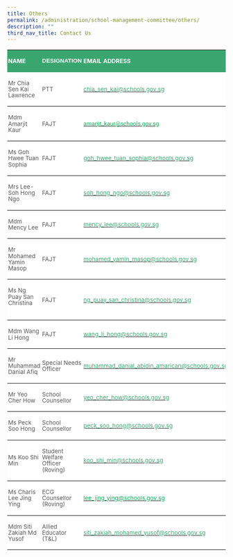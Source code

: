 ```yaml
---
title: Others
permalink: /administration/school-management-committee/others/
description: ""
third_nav_title: Contact Us
---
```


<table class="MsoNormalTable" border="0" cellspacing="0" cellpadding="0" width="624" style="background:white;border-collapse:collapse;mso-table-layout-alt:fixed;
 mso-yfti-tbllook:1184;mso-padding-alt:0in 0in 0in 0in"><tbody><tr style="mso-yfti-irow:0;mso-yfti-firstrow:yes"><td width="192" style="width:144.35pt;background:#3AA66F;padding:1.5pt 1.5pt 1.5pt 1.5pt"><p class="MsoNormal"><b><span style="font-size:10.0pt;line-height:107%;
  mso-bidi-font-family:Calibri;mso-bidi-theme-font:minor-latin;color:white;
  text-transform:uppercase">NAME</span></b></p></td><td width="143" style="width:107.55pt;background:#3AA66F;padding:1.5pt 1.5pt 1.5pt 1.5pt"><p class="MsoNormal"><strong><span style="font-size:10.0pt;line-height:107%;
  font-family:&quot;Calibri&quot;,sans-serif;mso-ascii-theme-font:minor-latin;mso-hansi-theme-font:
  minor-latin;mso-bidi-theme-font:minor-latin;color:white;text-transform:uppercase">DESIGNATION</span></strong><b><span style="font-size:10.0pt;line-height:107%;mso-bidi-font-family:Calibri;
  mso-bidi-theme-font:minor-latin;color:white;text-transform:uppercase"></span></b></p></td><td width="288" style="width:216.1pt;background:#3AA66F;padding:1.5pt 1.5pt 1.5pt 1.5pt"><p class="MsoNormal"><b><span style="font-size:10.0pt;line-height:107%;
  mso-bidi-font-family:Calibri;mso-bidi-theme-font:minor-latin;color:white;
  text-transform:uppercase">EMAIL ADDRESS</span></b></p></td></tr><tr style="mso-yfti-irow:1"><td width="192" style="width:144.35pt;border:none;border-bottom:solid windowtext 1.0pt;
  mso-border-bottom-alt:solid windowtext .5pt;padding:1.5pt 1.5pt 1.5pt 1.5pt"><p class="MsoNormal"><span style="font-size:10.0pt;line-height:107%;mso-bidi-font-family:
  Calibri;mso-bidi-theme-font:minor-latin;color:#565656">Mr Chia Sen Kai Lawrence</span></p></td><td width="143" style="width:107.55pt;border:none;border-bottom:solid windowtext 1.0pt;
  mso-border-bottom-alt:solid windowtext .5pt;padding:1.5pt 1.5pt 1.5pt 1.5pt"><p class="MsoNormal"><span style="font-size:10.0pt;line-height:107%;mso-bidi-font-family:
  Calibri;mso-bidi-theme-font:minor-latin;color:#565656">PTT</span></p></td><td width="288" style="width:216.1pt;border:none;border-bottom:solid windowtext 1.0pt;
  mso-border-bottom-alt:solid windowtext .5pt;padding:1.5pt 1.5pt 1.5pt 1.5pt"><p class="MsoNormal"><span style="font-size:10.0pt;line-height:107%;color:black;
  mso-color-alt:windowtext"><a href="mailto:chia_sen_kai@schools.gov.sg"><span style="mso-bidi-font-family:Calibri;mso-bidi-theme-font:minor-latin;
  color:#3AA66F">chia_sen_kai@schools.gov.sg</span></a></span><span style="font-size:10.0pt;line-height:107%;mso-bidi-font-family:Calibri;
  mso-bidi-theme-font:minor-latin;color:#565656">&nbsp;&nbsp;&nbsp; &nbsp;</span></p></td></tr><tr style="mso-yfti-irow:2"><td width="192" style="width:144.35pt;border:none;border-bottom:solid windowtext 1.0pt;
  mso-border-bottom-alt:solid windowtext .5pt;padding:1.5pt 1.5pt 1.5pt 1.5pt"><p class="MsoNormal"><span style="font-size:10.0pt;line-height:107%;mso-bidi-font-family:
  Calibri;mso-bidi-theme-font:minor-latin;color:#565656">Mdm Amarjit Kaur</span></p></td><td width="143" style="width:107.55pt;border:none;border-bottom:solid windowtext 1.0pt;
  mso-border-bottom-alt:solid windowtext .5pt;padding:1.5pt 1.5pt 1.5pt 1.5pt"><p class="MsoNormal"><span style="font-size:10.0pt;line-height:107%;mso-bidi-font-family:
  Calibri;mso-bidi-theme-font:minor-latin;color:#565656">FAJT</span></p></td><td width="288" style="width:216.1pt;border:none;border-bottom:solid windowtext 1.0pt;
  mso-border-bottom-alt:solid windowtext .5pt;padding:1.5pt 1.5pt 1.5pt 1.5pt"><p class="MsoNormal"><span style="font-size:10.0pt;line-height:107%;color:black;
  mso-color-alt:windowtext"><a href="mailto:amarjit_kaur@schools.gov.sg"><span style="font-family:Roboto;color:#00B050;background:white">amarjit_kaur@schools.gov.sg</span></a></span><span style="font-size:10.0pt;line-height:107%"></span></p></td></tr><tr style="mso-yfti-irow:3"><td width="192" style="width:144.35pt;border:none;border-bottom:solid windowtext 1.0pt;
  mso-border-top-alt:solid windowtext .5pt;mso-border-top-alt:solid windowtext .5pt;
  mso-border-bottom-alt:solid windowtext .5pt;padding:1.5pt 1.5pt 1.5pt 1.5pt"><p class="MsoNormal"><span style="font-size:10.0pt;line-height:107%;mso-bidi-font-family:
  Calibri;mso-bidi-theme-font:minor-latin;color:#565656">Ms Goh Hwee Tuan Sophia</span></p></td><td width="143" style="width:107.55pt;border:none;border-bottom:solid windowtext 1.0pt;
  mso-border-top-alt:solid windowtext .5pt;mso-border-top-alt:solid windowtext .5pt;
  mso-border-bottom-alt:solid windowtext .5pt;padding:1.5pt 1.5pt 1.5pt 1.5pt"><p class="MsoNormal"><span style="font-size:10.0pt;line-height:107%;mso-bidi-font-family:
  Calibri;mso-bidi-theme-font:minor-latin;color:#565656">FAJT</span></p></td><td width="288" style="width:216.1pt;border:none;border-bottom:solid windowtext 1.0pt;
  mso-border-top-alt:solid windowtext .5pt;mso-border-top-alt:solid windowtext .5pt;
  mso-border-bottom-alt:solid windowtext .5pt;padding:1.5pt 1.5pt 1.5pt 1.5pt"><p class="MsoNormal"><span style="font-size:10.0pt;line-height:107%;color:black;
  mso-color-alt:windowtext"><a href="mailto:goh_hwee_tuan_sophia@schools.gov.sg"><span style="mso-bidi-font-family:Calibri;mso-bidi-theme-font:minor-latin;
  color:#3AA66F">goh_hwee_tuan_sophia@schools.gov.sg</span></a></span><span style="font-size:10.0pt;line-height:107%;mso-bidi-font-family:Calibri;
  mso-bidi-theme-font:minor-latin;color:#565656"></span></p></td></tr><tr style="mso-yfti-irow:4"><td width="192" style="width:144.35pt;border:none;border-bottom:solid windowtext 1.0pt;
  mso-border-top-alt:solid windowtext .5pt;mso-border-top-alt:solid windowtext .5pt;
  mso-border-bottom-alt:solid windowtext .5pt;padding:1.5pt 1.5pt 1.5pt 1.5pt"><p class="MsoNormal"><span style="font-size:10.0pt;line-height:107%;mso-bidi-font-family:
  Calibri;mso-bidi-theme-font:minor-latin;color:#565656">Mrs Lee-Soh Hong Ngo</span></p></td><td width="143" style="width:107.55pt;border:none;border-bottom:solid windowtext 1.0pt;
  mso-border-top-alt:solid windowtext .5pt;mso-border-top-alt:solid windowtext .5pt;
  mso-border-bottom-alt:solid windowtext .5pt;padding:1.5pt 1.5pt 1.5pt 1.5pt"><p class="MsoNormal"><span style="font-size:10.0pt;line-height:107%;mso-bidi-font-family:
  Calibri;mso-bidi-theme-font:minor-latin;color:#565656">FAJT</span></p></td><td width="288" style="width:216.1pt;border:none;border-bottom:solid windowtext 1.0pt;
  mso-border-top-alt:solid windowtext .5pt;mso-border-top-alt:solid windowtext .5pt;
  mso-border-bottom-alt:solid windowtext .5pt;padding:1.5pt 1.5pt 1.5pt 1.5pt"><p class="MsoNormal"><span style="font-size:10.0pt;line-height:107%;color:black;
  mso-color-alt:windowtext"><a href="mailto:soh_hong_ngo@schools.gov.sg"><span style="mso-bidi-font-family:Calibri;mso-bidi-theme-font:minor-latin;
  color:#3AA66F">soh_hong_ngo@schools.gov.sg</span></a></span><span style="font-size:10.0pt;line-height:107%;mso-bidi-font-family:Calibri;
  mso-bidi-theme-font:minor-latin;color:#565656">&nbsp;</span></p></td></tr><tr style="mso-yfti-irow:5"><td width="192" style="width:144.35pt;border:none;border-bottom:solid windowtext 1.0pt;
  mso-border-top-alt:solid windowtext .5pt;mso-border-top-alt:solid windowtext .5pt;
  mso-border-bottom-alt:solid windowtext .5pt;padding:1.5pt 1.5pt 1.5pt 1.5pt"><p class="MsoNormal"><span style="font-size:10.0pt;line-height:107%;mso-bidi-font-family:
  Calibri;mso-bidi-theme-font:minor-latin;color:#565656">Mdm Mency Lee</span></p></td><td width="143" style="width:107.55pt;border:none;border-bottom:solid windowtext 1.0pt;
  mso-border-top-alt:solid windowtext .5pt;mso-border-top-alt:solid windowtext .5pt;
  mso-border-bottom-alt:solid windowtext .5pt;padding:1.5pt 1.5pt 1.5pt 1.5pt"><p class="MsoNormal"><span style="font-size:10.0pt;line-height:107%;mso-bidi-font-family:
  Calibri;mso-bidi-theme-font:minor-latin;color:#565656">FAJT</span></p></td><td width="288" style="width:216.1pt;border:none;border-bottom:solid windowtext 1.0pt;
  mso-border-top-alt:solid windowtext .5pt;mso-border-top-alt:solid windowtext .5pt;
  mso-border-bottom-alt:solid windowtext .5pt;padding:1.5pt 1.5pt 1.5pt 1.5pt"><p class="MsoNormal"><span style="font-size:10.0pt;line-height:107%;color:black;
  mso-color-alt:windowtext"><a href="mailto:mency_lee@schools.gov.sg"><span style="mso-bidi-font-family:Calibri;mso-bidi-theme-font:minor-latin;
  color:#3AA66F">mency_lee@schools.gov.sg</span></a></span><span style="font-size:10.0pt;line-height:107%;mso-bidi-font-family:Calibri;
  mso-bidi-theme-font:minor-latin;color:#565656"></span></p></td></tr><tr style="mso-yfti-irow:6"><td width="192" style="width:144.35pt;border:none;border-bottom:solid windowtext 1.0pt;
  mso-border-top-alt:solid windowtext .5pt;mso-border-top-alt:solid windowtext .5pt;
  mso-border-bottom-alt:solid windowtext .5pt;padding:1.5pt 1.5pt 1.5pt 1.5pt"><p class="MsoNormal"><span style="font-size:10.0pt;line-height:107%;mso-bidi-font-family:
  Calibri;mso-bidi-theme-font:minor-latin;color:#565656">Mr Mohamed Yamin Masop</span></p></td><td width="143" style="width:107.55pt;border:none;border-bottom:solid windowtext 1.0pt;
  mso-border-top-alt:solid windowtext .5pt;mso-border-top-alt:solid windowtext .5pt;
  mso-border-bottom-alt:solid windowtext .5pt;padding:1.5pt 1.5pt 1.5pt 1.5pt"><p class="MsoNormal"><span style="font-size:10.0pt;line-height:107%;mso-bidi-font-family:
  Calibri;mso-bidi-theme-font:minor-latin;color:#565656">FAJT</span></p></td><td width="288" style="width:216.1pt;border:none;border-bottom:solid windowtext 1.0pt;
  mso-border-top-alt:solid windowtext .5pt;mso-border-top-alt:solid windowtext .5pt;
  mso-border-bottom-alt:solid windowtext .5pt;padding:1.5pt 1.5pt 1.5pt 1.5pt"><p class="MsoNormal"><span style="font-size:10.0pt;line-height:107%;color:black;
  mso-color-alt:windowtext"><a href="mailto:mohamed_yamin_masop@schools.gov.sg"><span style="mso-bidi-font-family:Calibri;mso-bidi-theme-font:minor-latin;
  color:#3AA66F">mohamed_yamin_masop@schools.gov.sg</span></a></span><span style="font-size:10.0pt;line-height:107%;mso-bidi-font-family:Calibri;
  mso-bidi-theme-font:minor-latin;color:#565656"></span></p></td></tr><tr style="mso-yfti-irow:7"><td width="192" style="width:144.35pt;border:none;border-bottom:solid windowtext 1.0pt;
  mso-border-top-alt:solid windowtext .5pt;mso-border-top-alt:solid windowtext .5pt;
  mso-border-bottom-alt:solid windowtext .5pt;padding:1.5pt 1.5pt 1.5pt 1.5pt"><p class="MsoNormal"><span style="font-size:10.0pt;line-height:107%;mso-bidi-font-family:
  Calibri;mso-bidi-theme-font:minor-latin;color:#565656">Ms Ng Puay San Christina&nbsp;&nbsp; &nbsp;&nbsp;&nbsp;</span></p></td><td width="143" style="width:107.55pt;border:none;border-bottom:solid windowtext 1.0pt;
  mso-border-top-alt:solid windowtext .5pt;mso-border-top-alt:solid windowtext .5pt;
  mso-border-bottom-alt:solid windowtext .5pt;padding:1.5pt 1.5pt 1.5pt 1.5pt"><p class="MsoNormal"><span style="font-size:10.0pt;line-height:107%;mso-bidi-font-family:
  Calibri;mso-bidi-theme-font:minor-latin;color:#565656">FAJT</span></p></td><td width="288" style="width:216.1pt;border:none;border-bottom:solid windowtext 1.0pt;
  mso-border-top-alt:solid windowtext .5pt;mso-border-top-alt:solid windowtext .5pt;
  mso-border-bottom-alt:solid windowtext .5pt;padding:1.5pt 1.5pt 1.5pt 1.5pt"><p class="MsoNormal"><span style="font-size:10.0pt;line-height:107%;color:black;
  mso-color-alt:windowtext"><a href="mailto:ng_puay_san_christina@schools.gov.sg"><span style="mso-bidi-font-family:
  Calibri;mso-bidi-theme-font:minor-latin;color:#3AA66F">ng_puay_san_christina@schools.gov.sg</span></a></span><span style="font-size:10.0pt;line-height:107%;mso-bidi-font-family:Calibri;
  mso-bidi-theme-font:minor-latin;color:#565656"></span></p></td></tr><tr style="mso-yfti-irow:8"><td width="192" style="width:144.35pt;border:none;border-bottom:solid windowtext 1.0pt;
  mso-border-top-alt:solid windowtext .5pt;mso-border-top-alt:solid windowtext .5pt;
  mso-border-bottom-alt:solid windowtext .5pt;padding:1.5pt 1.5pt 1.5pt 1.5pt"><p class="MsoNormal"><span style="font-size:10.0pt;line-height:107%;mso-bidi-font-family:
  Calibri;mso-bidi-theme-font:minor-latin;color:#565656">Mdm Wang Li Hong</span></p></td><td width="143" style="width:107.55pt;border:none;border-bottom:solid windowtext 1.0pt;
  mso-border-top-alt:solid windowtext .5pt;mso-border-top-alt:solid windowtext .5pt;
  mso-border-bottom-alt:solid windowtext .5pt;padding:1.5pt 1.5pt 1.5pt 1.5pt"><p class="MsoNormal"><span style="font-size:10.0pt;line-height:107%;mso-bidi-font-family:
  Calibri;mso-bidi-theme-font:minor-latin;color:#565656">FAJT&nbsp;&nbsp; &nbsp;</span></p></td><td width="288" style="width:216.1pt;border:none;border-bottom:solid windowtext 1.0pt;
  mso-border-top-alt:solid windowtext .5pt;mso-border-top-alt:solid windowtext .5pt;
  mso-border-bottom-alt:solid windowtext .5pt;padding:1.5pt 1.5pt 1.5pt 1.5pt"><p class="MsoNormal"><span style="font-size:10.0pt;line-height:107%;color:black;
  mso-color-alt:windowtext"><a href="mailto:wang_li_hong@schools.gov.sg"><span style="mso-bidi-font-family:Calibri;mso-bidi-theme-font:minor-latin;
  color:#3AA66F">wang_li_hong@schools.gov.sg</span></a></span><span style="font-size:10.0pt;line-height:107%;mso-bidi-font-family:Calibri;
  mso-bidi-theme-font:minor-latin;color:#565656"></span></p></td></tr><tr style="mso-yfti-irow:9"><td width="192" style="width:144.35pt;border:none;border-bottom:solid windowtext 1.0pt;
  mso-border-top-alt:solid windowtext .5pt;mso-border-top-alt:solid windowtext .5pt;
  mso-border-bottom-alt:solid windowtext .5pt;padding:1.5pt 1.5pt 1.5pt 1.5pt"><p class="MsoNormal"><span style="font-size:10.0pt;line-height:107%;mso-bidi-font-family:
  Calibri;mso-bidi-theme-font:minor-latin;color:#565656">Mr Muhammad Danial Afiq</span></p></td><td width="143" style="width:107.55pt;border:none;border-bottom:solid windowtext 1.0pt;
  mso-border-top-alt:solid windowtext .5pt;mso-border-top-alt:solid windowtext .5pt;
  mso-border-bottom-alt:solid windowtext .5pt;padding:1.5pt 1.5pt 1.5pt 1.5pt"><p class="MsoNormal"><span style="font-size:10.0pt;line-height:107%;mso-bidi-font-family:
  Calibri;mso-bidi-theme-font:minor-latin;color:#565656">Special Needs Officer</span></p></td><td width="288" style="width:216.1pt;border:none;border-bottom:solid windowtext 1.0pt;
  mso-border-top-alt:solid windowtext .5pt;mso-border-top-alt:solid windowtext .5pt;
  mso-border-bottom-alt:solid windowtext .5pt;padding:1.5pt 1.5pt 1.5pt 1.5pt"><p class="MsoNormal"><span style="font-size:10.0pt;line-height:107%;color:black;
  mso-color-alt:windowtext"><a href="mailto:muhammad_danial_abidin_amarican@schools.gov.sg"><span style="mso-bidi-font-family:Calibri;mso-bidi-theme-font:minor-latin;
  color:#3AA66F">muhammad_danial_abidin_amarican@schools.gov.sg</span></a></span><span style="font-size:10.0pt;line-height:107%;mso-bidi-font-family:Calibri;
  mso-bidi-theme-font:minor-latin;color:#565656"></span></p></td></tr><tr style="mso-yfti-irow:10"><td width="192" style="width:144.35pt;border:none;border-bottom:solid windowtext 1.0pt;
  mso-border-top-alt:solid windowtext .5pt;mso-border-top-alt:solid windowtext .5pt;
  mso-border-bottom-alt:solid windowtext .5pt;padding:1.5pt 1.5pt 1.5pt 1.5pt"><p class="MsoNormal"><span style="font-size:10.0pt;line-height:107%;mso-bidi-font-family:
  Calibri;mso-bidi-theme-font:minor-latin;color:#565656">Mr Yeo Cher How</span></p></td><td width="143" style="width:107.55pt;border:none;border-bottom:solid windowtext 1.0pt;
  mso-border-top-alt:solid windowtext .5pt;mso-border-top-alt:solid windowtext .5pt;
  mso-border-bottom-alt:solid windowtext .5pt;padding:1.5pt 1.5pt 1.5pt 1.5pt"><p class="MsoNormal"><span style="font-size:10.0pt;line-height:107%;mso-bidi-font-family:
  Calibri;mso-bidi-theme-font:minor-latin;color:#565656">School Counsellor</span></p></td><td width="288" style="width:216.1pt;border:none;border-bottom:solid windowtext 1.0pt;
  mso-border-top-alt:solid windowtext .5pt;mso-border-top-alt:solid windowtext .5pt;
  mso-border-bottom-alt:solid windowtext .5pt;padding:1.5pt 1.5pt 1.5pt 1.5pt"><p class="MsoNormal"><span style="font-size:10.0pt;line-height:107%;color:black;
  mso-color-alt:windowtext"><a href="mailto:yeo_cher_how@schools.gov.sg"><span style="mso-bidi-font-family:Calibri;mso-bidi-theme-font:minor-latin;
  color:#3AA66F">yeo_cher_how@schools.gov.sg</span></a></span><span style="font-size:10.0pt;line-height:107%;mso-bidi-font-family:Calibri;
  mso-bidi-theme-font:minor-latin;color:#565656">&nbsp;</span></p></td></tr><tr style="mso-yfti-irow:11"><td width="192" style="width:144.35pt;border:none;border-bottom:solid windowtext 1.0pt;
  mso-border-top-alt:solid windowtext .5pt;mso-border-top-alt:solid windowtext .5pt;
  mso-border-bottom-alt:solid windowtext .5pt;padding:1.5pt 1.5pt 1.5pt 1.5pt"><p class="MsoNormal"><span style="font-size:10.0pt;line-height:107%;mso-bidi-font-family:
  Calibri;mso-bidi-theme-font:minor-latin;color:#565656">Ms Peck Soo Hong</span></p></td><td width="143" style="width:107.55pt;border:none;border-bottom:solid windowtext 1.0pt;
  mso-border-top-alt:solid windowtext .5pt;mso-border-top-alt:solid windowtext .5pt;
  mso-border-bottom-alt:solid windowtext .5pt;padding:1.5pt 1.5pt 1.5pt 1.5pt"><p class="MsoNormal"><span style="font-size:10.0pt;line-height:107%;mso-bidi-font-family:
  Calibri;mso-bidi-theme-font:minor-latin;color:#565656">School Counsellor</span></p></td><td width="288" style="width:216.1pt;border:none;border-bottom:solid windowtext 1.0pt;
  mso-border-top-alt:solid windowtext .5pt;mso-border-top-alt:solid windowtext .5pt;
  mso-border-bottom-alt:solid windowtext .5pt;padding:1.5pt 1.5pt 1.5pt 1.5pt"><p class="MsoNormal"><span style="font-size:10.0pt;line-height:107%;color:black;
  mso-color-alt:windowtext"><a href="mailto:peck_soo_hong@schools.gov.sg"><span style="mso-bidi-font-family:Calibri;mso-bidi-theme-font:minor-latin;
  color:#3AA66F">peck_soo_hong@schools.gov.sg</span></a></span><span style="font-size:10.0pt;line-height:107%;mso-bidi-font-family:Calibri;
  mso-bidi-theme-font:minor-latin;color:#565656"></span></p></td></tr><tr style="mso-yfti-irow:12"><td width="192" style="width:144.35pt;border:none;border-bottom:solid windowtext 1.0pt;
  mso-border-top-alt:solid windowtext .5pt;mso-border-top-alt:solid windowtext .5pt;
  mso-border-bottom-alt:solid windowtext .5pt;padding:1.5pt 1.5pt 1.5pt 1.5pt"><p class="MsoNormal"><span style="font-size:10.0pt;line-height:107%;mso-bidi-font-family:
  Calibri;mso-bidi-theme-font:minor-latin;color:#565656">Ms Koo Shi Min</span></p></td><td width="143" style="width:107.55pt;border:none;border-bottom:solid windowtext 1.0pt;
  mso-border-top-alt:solid windowtext .5pt;mso-border-top-alt:solid windowtext .5pt;
  mso-border-bottom-alt:solid windowtext .5pt;padding:1.5pt 1.5pt 1.5pt 1.5pt"><p class="MsoNormal"><span style="font-size:10.0pt;line-height:107%;mso-bidi-font-family:
  Calibri;mso-bidi-theme-font:minor-latin;color:#565656">Student Welfare Officer<br>(Roving)</span></p></td><td width="288" style="width:216.1pt;border:none;border-bottom:solid windowtext 1.0pt;
  mso-border-top-alt:solid windowtext .5pt;mso-border-top-alt:solid windowtext .5pt;
  mso-border-bottom-alt:solid windowtext .5pt;padding:1.5pt 1.5pt 1.5pt 1.5pt"><p class="MsoNormal"><span style="font-size:10.0pt;line-height:107%;color:black;
  mso-color-alt:windowtext"><a href="mailto:koo_shi_min@schools.gov.sg"><span style="mso-bidi-font-family:Calibri;mso-bidi-theme-font:minor-latin;
  color:#3AA66F">koo_shi_min@schools.gov.sg</span></a></span><span style="font-size:10.0pt;line-height:107%;mso-bidi-font-family:Calibri;
  mso-bidi-theme-font:minor-latin;color:#565656"></span></p></td></tr><tr style="mso-yfti-irow:13"><td width="192" style="width:144.35pt;border:none;border-bottom:solid windowtext 1.0pt;
  mso-border-top-alt:solid windowtext .5pt;mso-border-top-alt:solid windowtext .5pt;
  mso-border-bottom-alt:solid windowtext .5pt;padding:1.5pt 1.5pt 1.5pt 1.5pt"><p class="MsoNormal"><span style="font-size:10.0pt;line-height:107%;mso-bidi-font-family:
  Calibri;mso-bidi-theme-font:minor-latin;color:#565656">Ms Charis Lee Jing Ying</span></p></td><td width="143" style="width:107.55pt;border:none;border-bottom:solid windowtext 1.0pt;
  mso-border-top-alt:solid windowtext .5pt;mso-border-top-alt:solid windowtext .5pt;
  mso-border-bottom-alt:solid windowtext .5pt;padding:1.5pt 1.5pt 1.5pt 1.5pt"><p class="MsoNormal"><span style="font-size:10.0pt;line-height:107%;mso-bidi-font-family:
  Calibri;mso-bidi-theme-font:minor-latin;color:#565656">ECG Counsellor<br>(Roving)</span></p></td><td width="288" style="width:216.1pt;border:none;border-bottom:solid windowtext 1.0pt;
  mso-border-top-alt:solid windowtext .5pt;mso-border-top-alt:solid windowtext .5pt;
  mso-border-bottom-alt:solid windowtext .5pt;padding:1.5pt 1.5pt 1.5pt 1.5pt"><p class="MsoNormal"><span style="font-size:10.0pt;line-height:107%;color:black;
  mso-color-alt:windowtext"><a href="mailto:lee_jing_ying@schools.gov.sg"><span style="color:#00B050">lee_jing_ying@schools.gov.sg</span></a></span><span style="font-size:10.0pt;line-height:107%;color:#00B050"></span></p></td></tr><tr style="mso-yfti-irow:14;mso-yfti-lastrow:yes"><td width="192" style="width:144.35pt;border:none;border-bottom:solid windowtext 1.0pt;
  mso-border-top-alt:solid windowtext .5pt;mso-border-top-alt:solid windowtext .5pt;
  mso-border-bottom-alt:solid windowtext .5pt;padding:1.5pt 1.5pt 1.5pt 1.5pt"><p class="MsoNormal"><span style="font-size:10.0pt;line-height:107%;mso-bidi-font-family:
  Calibri;mso-bidi-theme-font:minor-latin;color:#565656">Mdm Siti Zakiah Md Yusof</span></p></td><td width="143" style="width:107.55pt;border:none;border-bottom:solid windowtext 1.0pt;
  mso-border-top-alt:solid windowtext .5pt;mso-border-top-alt:solid windowtext .5pt;
  mso-border-bottom-alt:solid windowtext .5pt;padding:1.5pt 1.5pt 1.5pt 1.5pt"><p class="MsoNormal"><span style="font-size:10.0pt;line-height:107%;mso-bidi-font-family:
  Calibri;mso-bidi-theme-font:minor-latin;color:#565656">Allied Educator (T&amp;L)</span></p></td><td width="288" style="width:216.1pt;border:none;border-bottom:solid windowtext 1.0pt;
  mso-border-top-alt:solid windowtext .5pt;mso-border-top-alt:solid windowtext .5pt;
  mso-border-bottom-alt:solid windowtext .5pt;padding:1.5pt 1.5pt 1.5pt 1.5pt"><p class="MsoNormal"><span style="font-size:10.0pt;line-height:107%;color:black;
  mso-color-alt:windowtext"><a href="mailto:siti_zakiah_mohamed_yusof@schools.gov.sg"><span style="mso-bidi-font-family:Calibri;mso-bidi-theme-font:minor-latin;
  color:#3AA66F">siti_zakiah_mohamed_yusof@schools.gov.sg</span></a></span><span style="font-size:10.0pt;line-height:107%;mso-bidi-font-family:Calibri;
  mso-bidi-theme-font:minor-latin;color:#565656"></span></p></td></tr></tbody></table>